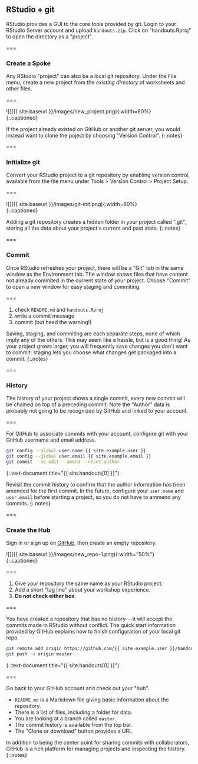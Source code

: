 ---
---

## RStudio + git

RStudio provides a GUI to the core tools provided by git. Login to your RStudio Server account and upload `handouts.zip`. Click on "handouts.Rproj" to open the directory as a "project".

===

### Create a Spoke

Any RStudio "project" can also be a local git repository. Under the File menu,
create a new project from the *existing directory* of worksheets and other
files.

===

![]({{ site.baseurl }}/images/new_project.png){:width=60%}  
{:.captioned}

If the project already existed on GitHub or another git server, you would
instead want to clone the poject by choosing "Version Control".
{:.notes}

===

### Initialize git

Convert your RStudio project to a git repository by enabling version control,
available from the file menu under Tools > Version Control > Project Setup.

===

![]({{ site.baseurl }}/images/git-init.png){:width=60%}  
{:.captioned}

Adding a git repository creates a hidden folder in your project called ".git",
storing all the data about your project's current and past state.
{:.notes}

===

### Commit

Once RStudio refreshes your project, there will be a "Git" tab in the same
window as the Environment tab. The window shows files that have content not
already commited in the current state of your project. Choose "Commit" to open a
new window for easy staging and commiting.

===

1. check `README.md` and `handouts.Rproj`
1. write a commit message
1. commit (but heed the warning!)

Saving, staging, and commiting are each separate steps, none of which imply any
of the others. This may seem like a hassle, but is a good thing! As your project
grows larger, you will frequently save changes you don't want to commit: staging
lets you choose what changes get packaged into a commit.
{:.notes}

===

### History

The history of your project shows a single commit, every new commit will be
chained on top of a preceding commit. Note the "Author" data is probably not
going to be recognized by GitHub and linked to your account.

===

For GitHub to associate commits with your account, configure git with your
GitHub username and email address.

~~~bash
git config --global user.name {{ site.example.user }}
git config --global user.email {{ site.example.email }}
git commit --no-edit --amend --reset-author
~~~
{:.text-document title="{{ site.handouts[0] }}"}

Revisit the commit history to confirm that the author information has been
amended for the first commit. In the future, configure your `user.name` and `user.email` before starting a project, so you do not have to ammend any commits.
{:.notes}

===

### Create the Hub

Sign in or sign up on [GitHub](https://github.com), then create an empty
repository.

![]({{ site.baseurl }}/images/new_repo-1.png){:width="50%"}  
{:.captioned}

===

1. Give your repository the same name as your RStudio project.
1. Add a short "tag line" about your workshop experience.
1. **Do not check either box.**

===

You have created a repository that has no history---it will accept the commits
made in RStudio without conflict. The quick start information provided by GitHub
explains how to finish configuration of your local git repo.

~~~bash
git remote add origin https://github.com/{{ site.example.user }}/handouts.git
git push -u origin master
~~~
{:.text-document title="{{ site.handouts[0] }}"}

===

Go back to your GitHub account and check out your "hub".

- `README.md` is a Markdown file giving basic information about the repository.
- There is a list of files, including a folder for data.
- You are looking at a branch called `master`.
- The commit history is available from the top bar.
- The "Clone or download" button provides a URL.

In addition to being the center point for sharing commits with collaborators,
GitHub is a rich platform for managing projects and inspecting the history.
{:.notes}
